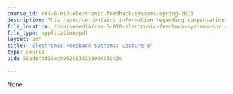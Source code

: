 ```yaml
---
course_id: res-6-010-electronic-feedback-systems-spring-2013
description: This resource contains information regarding compensation.
file_location: /coursemedia/res-6-010-electronic-feedback-systems-spring-2013/58ad8fbd50ac9902c83531900dc39c3e_MITRES_6-010S13_lec08.pdf
file_type: application/pdf
layout: pdf
title: 'Electronic Feedback Systems: Lecture 8'
type: course
uid: 58ad8fbd50ac9902c83531900dc39c3e

---
```

None